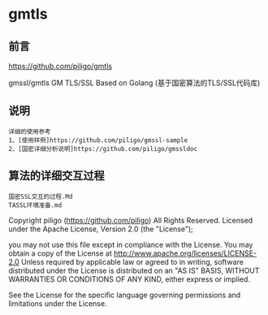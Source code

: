 # gmtls

## 前言

https://github.com/piligo/gmtls

gmssl/gmtls  GM TLS/SSL Based on Golang (基于国密算法的TLS/SSL代码库)

## 说明

```
详细的使用参考 
1、[使用样例]https://github.com/piligo/gmssl-sample
2、[国密详细分析说明]https://github.com/piligo/gmssldoc
```

## 算法的详细交互过程

```
国密SSL交互的过程.Md
TASSL环境准备.md
```



Copyright piligo (https://github.com/piligo) All Rights Reserved.
Licensed under the Apache License, Version 2.0 (the "License");

you may not use this file except in compliance with the License.
You may obtain a copy of the License at http://www.apache.org/licenses/LICENSE-2.0
Unless required by applicable law or agreed to in writing, software distributed under the License is distributed on an "AS IS" BASIS, WITHOUT WARRANTIES OR CONDITIONS OF ANY KIND, either express or implied.

See the License for the specific language governing permissions and limitations under the License.

